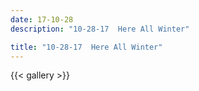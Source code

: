 ```yaml
---
date: 17-10-28
description: "10-28-17  Here All Winter"

title: "10-28-17  Here All Winter"
---
```

{{< gallery >}}
